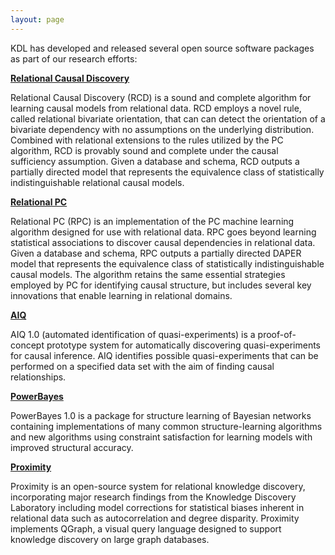 ```yaml
---
layout: page
---
```


KDL has developed and released several open source software packages as part of our research efforts:

[**Relational Causal Discovery**](_software/relational_causal_discovery.html)

Relational Causal Discovery (RCD) is a sound and complete algorithm for learning causal models from relational data.  RCD employs a novel rule, called relational bivariate orientation, that can can detect the orientation of a bivariate dependency with no assumptions on the underlying distribution.  Combined with relational extensions to the rules utilized by the PC algorithm, RCD is provably sound and complete under the causal sufficiency assumption.  Given a database and schema, RCD outputs a partially directed model that represents the equivalence class of statistically indistinguishable relational causal models.

[**Relational PC**](_software/relational_pc.md)

Relational PC (RPC) is an implementation of the PC machine learning algorithm designed for use with relational data. RPC goes beyond learning statistical associations to discover causal dependencies in relational data. Given a database and schema, RPC outputs a partially directed DAPER model that represents the equivalence class of statistically indistinguishable causal models. The algorithm retains the same essential strategies employed by PC for identifying causal structure, but includes several key innovations that enable learning in relational domains.

[**AIQ**](_software/aiq.md)

AIQ 1.0 (automated identification of quasi-experiments) is a proof-of-concept prototype system for automatically discovering quasi-experiments for causal inference. AIQ identifies possible quasi-experiments that can be performed on a specified data set with the aim of finding causal relationships.

[**PowerBayes**](_software/power_bayes.md)

PowerBayes 1.0 is a package for structure learning of Bayesian networks containing implementations of many common structure-learning algorithms and new algorithms using constraint satisfaction for learning models with improved structural accuracy.

[**Proximity**](_software/proximity.md)

Proximity is an open-source system for relational knowledge discovery, incorporating major research findings from the Knowledge Discovery Laboratory including model corrections for statistical biases inherent in relational data such as autocorrelation and degree disparity. Proximity implements QGraph, a visual query language designed to support knowledge discovery on large graph databases.

